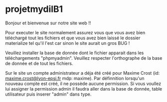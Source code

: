 # projetmydilB1
Bonjour et bienvenue sur notre site web !!

Pour executer le site normalement assurez vous que vous avez bien téléchargé tout les fichiers et que vous avez bien laissé le dossier materialize tel qu'il l'est car sinon le site aurait un gros BUG !

Veuillez installer la base de donnée dont le fichier apparait dans les téléchargements "phpmyadmin". Veuillez respecter l'orthographe de la base de donnée et de tout les fichiers.

Sur le site un compte administrateur a déja été créé pour Maxime Crost (id: maxime.crost@lyon-epsi.fr mdp: maxime).
Par définnition lorsqu'un nouveau compte est créé, il ne possède aucune permission. Si vous voullez lui assigner la permission admin il faudra aller dans la base de donnée, table utilisateur puis inserer "admin" dans type.
